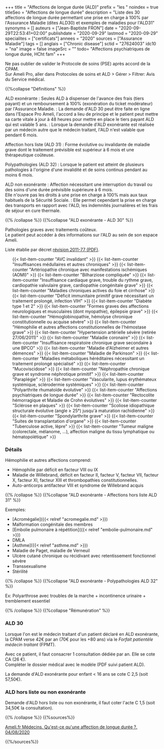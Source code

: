 +++
title = "Affections de longue durée (ALD)"
prefix = "les "
noindex = true
titleSeo = "Affections de longue durée"
description = "Liste des 30 affections de longue durée permettant une prise en charge à 100% par l'Assurance Maladie (dites ALD30) et exemples de maladies pour l'ALD31"
synonyms = []
auteurs = ["Jean-Baptiste FRON"]
date = "2020-09-29T22:53:41+02:00"
publishdate = "2020-09-29"
lastmod = "2020-09-29"
specialites = ["certificats"]
annees = "2020"
sources = ["Assurance Maladie"]
tags = []
anglais = ["Chronic disease"]
sctid = "27624003"
idc10 = "na"
image = false
imageSrc = ""
todo= "Affections psychiatriques de longue durée, HCht fam"
+++

Ne pas oublier de valider le Protocole de soins (PSE) après accord de la CPAM.  
Sur Ameli Pro, aller dans Protocoles de soins et ALD > Gérer > Filtrer: Avis du Service médical.

{{%collapse "Définitions" %}}

ALD exonérante
: Seules ALD à dispenser de l'avance des frais (tiers payant) et un remboursement à 100% (exonération du ticket modérateur) par l'Assurance Maladie.
: La demande d'ALD 30 peut être faite en ligne dans l'Espace Pro Ameli, l'accord a lieu de principe et le patient peut mettre sa carte vitale à jour à 48 heures pour mettre en place le tiers payant ALD qui est valable 5 ans.
: Lorsque la demande d'ALD exonérante est réalisée par un médecin autre que le médecin traitant, l'ALD n'est valable que pendant 6 mois.

Affection hors liste (ALD 31)
: Forme évolutive ou invalidante de maladie grave dont le traitement prévisible est supérieur à 6 mois et une thérapeutique coûteuse.

Polypathologies (ALD 32)
: Lorsque le patient est atteint de plusieurs pathologies à l'origine d'une invalidité et de soins continus pendant au moins 6 mois.

ALD non exonérante
: Affection nécessitant une interruption du travail ou des soins d'une durée prévisible supérieure à 6 mois.  
Elle n'ouvre pas les droits à une prise en charge à 100% mais aux taux habituels de la Sécurité Sociale.
: Elle permet cependant la prise en charge des transports en rapport avec l'ALD, les indemnités journalières et les frais de séjour en cure thermale.

{{% /collapse %}}
{{%collapse "ALD exonérante - ALD 30" %}}

Pathologies graves avec traitements coûteux.  
Le patient peut accéder à des informations sur l'ALD au sein de son espace Ameli.

Liste établie par décret [révision 2011-77 (PDF)](https://www.ameli.fr/sites/default/files/Documents/3901/document/decret-2011-77_journal-officiel.pdf).

<ul class="list-group my-4 list-counter">
  {{< list-item-counter "AVC invalidant" >}}
  {{< list-item-counter "Insuffisances médullaires et autres chroniques" >}}
  {{< list-item-counter "Artériopathie chronique avec manifestations ischémiques (AOMI)" >}}
  {{< list-item-counter "Bilharziose compliquée" >}}
  {{< list-item-counter "Insuffisance cardiaque grave, trouble du rythme grave, cardiopathie valvulaire grave, cardiopathie congénitale grave" >}}
  {{< list-item-counter "Maladies chroniques actives du foie et cirrhose" >}}
  {{< list-item-counter "Déficit immunitaire primitif grave nécessitant un traitement prolongé, infection VIH" >}}
  {{< list-item-counter "Diabète type 1 et 2" >}}
  {{< list-item-counter "Formes graves des affections neurologiques et musculaires (dont myopathie), épilepsie grave" >}}
  {{< list-item-counter "Hémoglobinopathie, hémolyse chronique constitutionnelle ou acquise sévère" >}}
  {{< list-item-counter "Hémophilie et autres affections constitutionnelles de l'hémostase grave" >}}
  {{< list-item-counter "Hypertension artérielle sévère (retirée 27/06/2011)" >}}
  {{< list-item-counter "Maladie coronaire" >}}
  {{< list-item-counter "Insuffisance respiratoire chronique grave secondaire à une BPCO" >}}
  {{< list-item-counter "Maladie d'Alzheimer et autres démences" >}}
  {{< list-item-counter "Maladie de Parkinson" >}}
  {{< list-item-counter "Maladies métaboliques héréditaires nécessitant un traitement prolongé spécialisé" >}}
  {{< list-item-counter "Mucoviscidose" >}}
  {{< list-item-counter "Néphropathie chronique grave et syndrome néphrotique primitif" >}}
  {{< list-item-counter "Paraplégie" >}}
  {{< list-item-counter "Vascularite, lupus érythémateux systémique, sclérodermie systémiques" >}}
  {{< list-item-counter "Polyarthrite rhumatoïde évolutive" >}}
  {{< list-item-counter "Affections psychiatriques de longue durée" >}}
  {{< list-item-counter "Rectocolite hémorragique et Maladie de Crohn évolutives" >}}
  {{< list-item-counter "Sclérose en plaques" >}}
  {{< list-item-counter "Scoliose idiopathique structurale évolutive (angle ≥ 25°) jusqu'à maturation rachidienne" >}}
  {{< list-item-counter "Spondylarthrite grave" >}}
  {{< list-item-counter "Suites de transplantation d'organe" >}}
  {{< list-item-counter "Tuberculose active, lèpre" >}}
  {{< list-item-counter "Tumeur maligne (colorectale, mélanome, ...), affection maligne du tissu lymphatique ou hématopoïétique" >}}
</ul>

### Détails

Hémophilie et autres affections comprend:

- Hémophilie par déficit en facteur VIII ou IX
- Maladie de Willebrand, déficit en facteur II, facteur V, facteur VII, facteur X, facteur XI, facteur XIII et thrombopathies constitutionnelles.
- Auto-anticorps antifacteur VIII et syndrome de Willebrand acquis

{{% /collapse %}}
{{%collapse "ALD exonérante - Affections hors liste ALD 31" %}}

Exemples:

- [Acromégalie]({{< relref "acromegalie.md" >}})
- Malformation congénitale des membres
- [Embolie pulmonaire à répétition]({{< relref "embolie-pulmonaire.md" >}})
- DMLA
- [Asthme]({{< relref "asthme.md" >}})
- Maladie de Paget, maladie de Verneuil
- Ulcère cutané chronique ou récidivant avec retentissement fonctionnel sévère
- Transsexualisme
- Stérilité

{{% /collapse %}}
{{%collapse "ALD exonérante - Polypathologies ALD 32" %}}

Ex: Polyarthrose avec troubles de la marche + incontinence urinaire + tremblement essentiel

{{% /collapse %}}
{{%collapse "Rémunération" %}}

### ALD 30

Lorsque l'on est le médecin traitant d'un patient déclaré en ALD exonérante, la CPAM verse 42€ par an (70€ pour les +80 ans) via le *Forfait patientèle médecin traitant* (FPMT).

Avec ce patient, il faut consacrer 1 consultation dédiée par an. Elle se cote CA (26 €).  
Compléter le dossier médical avec le modèle (PDF suivi patient ALD).

La demande d'ALD exonérante pour enfant < 16 ans se cote C 2,5 (soit 57,50€).

### ALD hors liste ou non exonérante

Demande d'ALD hors liste ou non exonérante, il faut coter l'acte C 1,5 (soit 34,50€ la consultation).

{{% /collapse %}}
{{%sources%}}

[Ameli.fr Médecins. Qu'est-ce qu'une affection de longue durée ?. 04/08/2020](https://www.ameli.fr/medecin/exercice-liberal/presciption-prise-charge/situation-patient-ald-affection-longue-duree/definition-ald)

{{%/sources%}}
